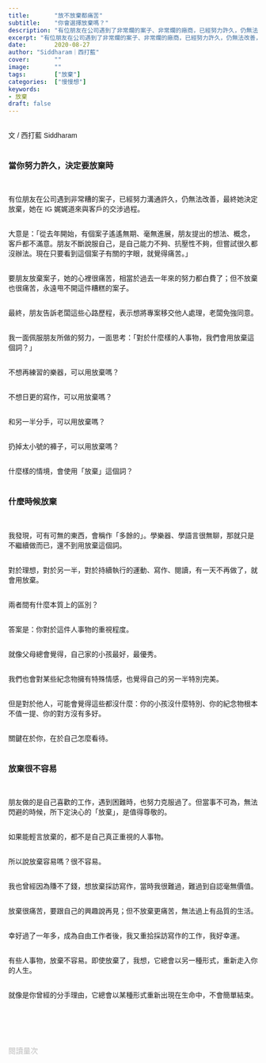 ```yaml
---
title:       "放不放棄都痛苦"
subtitle:    "你會選擇放棄嗎？"
description: "有位朋友在公司遇到了非常爛的案子、非常爛的廠商，已經努力許久，仍無法改善，最終她決定放棄，她在 IG 娓娓道來與老闆的交涉過程..."
excerpt: "有位朋友在公司遇到了非常爛的案子、非常爛的廠商，已經努力許久，仍無法改善，最終她決定放棄，她在 IG 娓娓道來與老闆的交涉過程..."
date:        2020-08-27
author: "Siddharam｜西打藍"
cover:       ""
image:       ""
tags:        ["放棄"]
categories:  ["慢慢想"]
keywords:
- 放棄
draft: false
---
```


<article style="font-family: 'Noto Sans TC', '微軟正黑體', sans-serif; font-weight: 300;">

<br>文 / 西打藍 Siddharam<br><br>

<h3 class="article-h1-color">當你努力許久，決定要放棄時</h3><br>

有位朋友在公司遇到非常糟的案子，已經努力溝通許久，仍無法改善，最終她決定放棄，她在 IG 娓娓道來與客戶的交涉過程。<br><br>

大意是：「從去年開始，有個案子遙遙無期、毫無進展，朋友提出的想法、概念，客戶都不滿意。朋友不斷說服自己，是自己能力不夠、抗壓性不夠，但嘗試很久都沒辦法。現在只要看到這個案子有關的字眼，就覺得痛苦。」<br><br>

要朋友放棄案子，她的心裡很痛苦，相當於過去一年來的努力都白費了；但不放棄也很痛苦，永遠甩不開這件糟糕的案子。<br><br>

最終，朋友告訴老闆這些心路歷程，表示想將專案移交他人處理，老闆免強同意。<br><br>

我一面佩服朋友所做的努力，一面思考：「對於什麼樣的人事物，我們會用放棄這個詞？」<br><br>

不想再練習的樂器，可以用放棄嗎？<br><br>

不想日更的寫作，可以用放棄嗎？<br><br>

和另一半分手，可以用放棄嗎？<br><br>

扔掉太小號的褲子，可以用放棄嗎？<br><br>

什麼樣的情境，會使用「放棄」這個詞？<br><br>


<h3 class="article-h1-color">什麼時候放棄</h3><br>

我發現，可有可無的東西，會稱作「多餘的」。學樂器、學語言很無聊，那就只是不繼續做而已，還不到用放棄這個詞。<br><br>

對於理想，對於另一半，對於持續執行的運動、寫作、閱讀，有一天不再做了，就會用放棄。<br><br>

兩者間有什麼本質上的區別？<br><br>

答案是：你對於這件人事物的重視程度。<br><br>

就像父母總會覺得，自己家的小孩最好，最優秀。<br><br>

我們也會對某些紀念物擁有特殊情感，也覺得自己的另一半特別完美。<br><br>

但是對於他人，可能會覺得這些都沒什麼：你的小孩沒什麼特別、你的紀念物根本不值一提、你的對方沒有多好。<br><br>

關鍵在於你，在於自己怎麼看待。<br><br>


<h3 class="article-h1-color">放棄很不容易</h3><br>

朋友做的是自己喜歡的工作，遇到困難時，也努力克服過了。但當事不可為，無法閃避的時候，所下定決心的「放棄」，是值得尊敬的。<br><br>

如果能輕言放棄的，都不是自己真正重視的人事物。<br><br>

所以說放棄容易嗎？很不容易。<br><br>

我也曾經因為賺不了錢，想放棄採訪寫作，當時我很難過，難過到自認毫無價值。<br><br>

放棄很痛苦，要跟自己的興趣說再見；但不放棄更痛苦，無法過上有品質的生活。<br><br>

幸好過了一年多，成為自由工作者後，我又重拾採訪寫作的工作，我好幸運。<br><br>

有些人事物，放棄不容易。即使放棄了，我想，它總會以另一種形式，重新走入你的人生。<br><br>

就像是你曾經的分手理由，它總會以某種形式重新出現在生命中，不會簡單結束。<br><br>


<br><br><br>

</article>

<div style="color: #bfbfbf; font-size: 15px;" id="busuanzi_container_page_pv">
  閱讀量<span id="busuanzi_value_page_pv"></span>次
</div>

<script src="../../js/post.js"></script>




